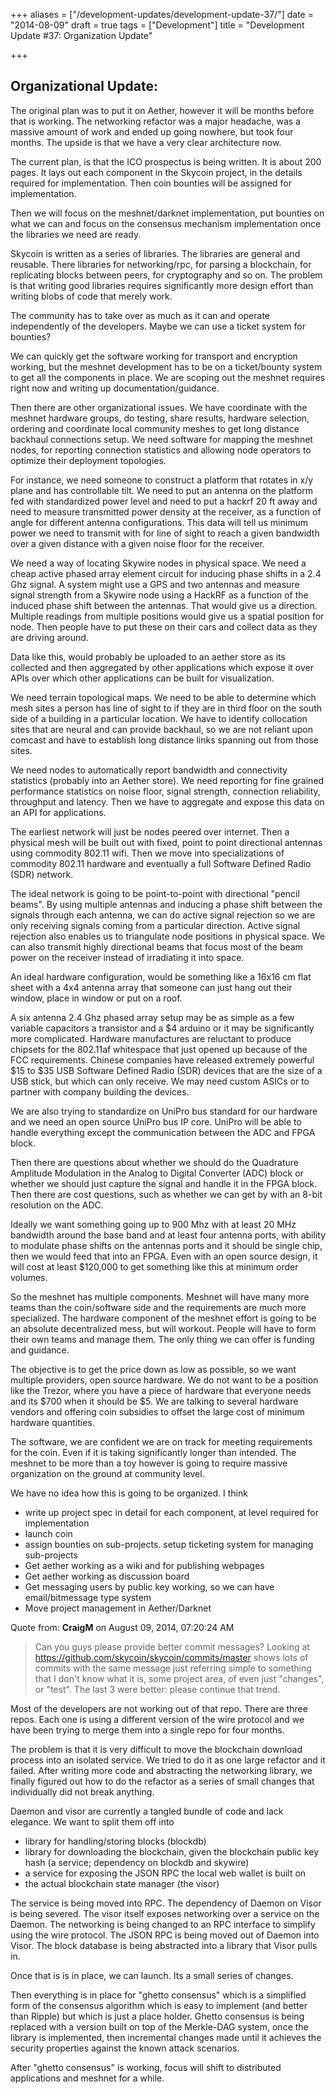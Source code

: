 +++
aliases = ["/development-updates/development-update-37/"]
date = "2014-08-09"
draft = true
tags = ["Development"]
title = "Development Update #37: Organization Update"

+++
## Organizational Update:

The original plan was to put it on Aether, however it will be months before that is working. The networking refactor was a major headache, was a massive amount of work and ended up going nowhere, but took four months. The upside is that we have a very clear architecture now.

The current plan, is that the ICO prospectus is being written. It is about 200 pages. It lays out each component in the Skycoin project, in the details required for implementation. Then coin bounties will be assigned for implementation.

Then we will focus on the meshnet/darknet implementation, put bounties on what we can and focus on the consensus mechanism implementation once the libraries we need are ready.

Skycoin is written as a series of libraries. The libraries are general and reusable. There libraries for networking/rpc, for parsing a blockchain, for replicating blocks between peers, for cryptography and so on. The problem is that writing good libraries requires significantly more design effort than writing blobs of code that merely work.

The community has to take over as much as it can and operate independently of the developers. Maybe we can use a ticket system for bounties?

We can quickly get the software working for transport and encryption working, but the meshnet development has to be on a ticket/bounty system to get all the components in place. We are scoping out the meshnet requires right now and writing up documentation/guidance.

Then there are other organizational issues. We have coordinate with the meshnet hardware groups, do testing, share results, hardware selection, ordering and coordinate local community meshes to get long distance backhaul connections setup. We need software for mapping the meshnet nodes, for reporting connection statistics and allowing node operators to optimize their deployment topologies.

For instance, we need someone to construct a platform that rotates in x/y plane and has controllable tilt. We need to put an antenna on the platform fed with standardized power level and need to put a hackrf 20 ft away and need to measure transmitted power density at the receiver, as a function of angle for different antenna configurations. This data will tell us minimum power we need to transmit with for line of sight to reach a given bandwidth over a given distance with a given noise floor for the receiver.

We need a way of locating Skywire nodes in physical space. We need a cheap active phased array element circuit for inducing phase shifts in a 2.4 Ghz signal. A system might use a GPS and two antennas and measure signal strength from a Skywire node using a HackRF as a function of the induced phase shift between the antennas. That would give us a direction. Multiple readings from multiple positions would give us a spatial position for node. Then people have to put these on their cars and collect data as they are driving around.

Data like this, would probably be uploaded to an aether store as its collected and then aggregated by other applications which expose it over APIs over which other applications can be built for visualization.

We need terrain topological maps. We need to be able to determine which mesh sites a person has line of sight to if they are in third floor on the south side of a building in a particular location. We have to identify collocation sites that are neural and can provide backhaul, so we are not reliant upon comcast and have to establish long distance links spanning out from those sites.

We need nodes to automatically report bandwidth and connectivity statistics (probably into an Aether store). We need reporting for fine grained performance statistics on noise floor, signal strength, connection reliability, throughput and latency. Then we have to aggregate and expose this data on an API for applications.

The earliest network will just be nodes peered over internet. Then a physical mesh will be built out with fixed, point to point directional antennas using commodity 802.11 wifi. Then we move into specializations of commodity 802.11 hardware and eventually a full Software Defined Radio (SDR) network.

The ideal network is going to be point-to-point with directional "pencil beams". By using multiple antennas and inducing a phase shift between the signals through each antenna, we can do active signal rejection so we are only receiving signals coming from a particular direction. Active signal rejection also enables us to triangulate node positions in physical space. We can also transmit highly directional beams that focus most of the beam power on the receiver instead of irradiating it into space.

An ideal hardware configuration, would be something like a 16x16 cm flat sheet with a 4x4 antenna array that someone can just hang out their window, place in window or put on a roof.

A six antenna 2.4 Ghz phased array setup may be as simple as a few variable capacitors a transistor and a $4 arduino or it may be significantly more complicated. Hardware manufactures are reluctant to produce chipsets for the 802.11af whitespace that just opened up because of the FCC requirements. Chinese companies have released extremely powerful $15 to $35 USB Software Defined Radio (SDR) devices that are the size of a USB stick, but which can only receive. We may need custom ASICs or to partner with company building the devices.

We are also trying to standardize on UniPro bus standard for our hardware and we need an open source UniPro bus IP core. UniPro will be able to handle everything except the communication between the ADC and FPGA block.

Then there are questions about whether we should do the Quadrature Amplitude Modulation in the Analog to Digital Converter (ADC) block or whether we should just capture the signal and handle it in the FPGA block. Then there are cost questions, such as whether we can get by with an 8-bit resolution on the ADC.

Ideally we want something going up to 900 Mhz with at least 20 MHz bandwidth around the base band and at least four antenna ports, with ability to modulate phase shifts on the antennas ports and it should be single chip, then we would feed that into an FPGA. Even with an open source design, it will cost at least $120,000 to get something like this at minimum order volumes.

So the meshnet has multiple components. Meshnet will have many more teams than the coin/software side and the requirements are much more specialized. The hardware component of the meshnet effort is going to be an absolute decentralized mess, but will workout. People will have to form their own teams and manage them. The only thing we can offer is funding and guidance.

The objective is to get the price down as low as possible, so we want multiple providers, open source hardware. We do not want to be a position like the Trezor, where you have a piece of hardware that everyone needs and its $700 when it should be $5. We are talking to several hardware vendors and offering coin subsidies to offset the large cost of minimum hardware quantities.

The software, we are confident we are on track for meeting requirements for the coin. Even if it is taking significantly longer than intended. The meshnet to be more than a toy however is going to require massive organization on the ground at community level.

We have no idea how this is going to be organized. I think
- write up project spec in detail for each component, at level required for implementation
- launch coin
- assign bounties on sub-projects. setup ticketing system for managing sub-projects
- Get aether working as a wiki and for publishing webpages
- Get aether working as discussion board
- Get messaging users by public key working, so we can have email/bitmessage type system
- Move project management in Aether/Darknet

Quote from: **CraigM** on August 09, 2014, 07:20:24 AM

>Can you guys please provide better commit messages? Looking at https://github.com/skycoin/skycoin/commits/master shows lots of commits with the same message just referring simple to something that I don't know what it is, some project area, of even just "changes", or "test". The last 3 were better: please continue that trend.

Most of the developers are not working out of that repo. There are three repos. Each one is using a different version of the wire protocol and we have been trying to merge them into a single repo for four months.

The problem is that it is very difficult to move the blockchain download process into an isolated service. We tried to do it as one large refactor and it failed. After writing more code and abstracting the networking library, we finally figured out how to do the refactor as a series of small changes that individually did not break anything.

Daemon and visor are currently a tangled bundle of code and lack elegance. We want to split them off into
- library for handling/storing blocks (blockdb)
- library for downloading the blockchain, given the blockchain public key hash (a service; dependency on blockdb and skywire)
- a service for exposing the JSON RPC the local web wallet is built on
- the actual blockchain state manager (the visor)

The service is being moved into RPC. The dependency of Daemon on Visor is being severed. The visor itself exposes networking over a service on the Daemon. The networking is being changed to an RPC interface to simplify using the wire protocol. The JSON RPC is being moved out of Daemon into Visor. The block database is being abstracted into a library that  Visor pulls in.

Once that is is in place, we can launch. Its a small series of changes.

Then everything is in place for "ghetto consensus" which is a simplified form of the consensus algorithm which is easy to implement (and better than Ripple) but which is just a place holder. Ghetto consensus is being replaced with a version built on top of the Merkle-DAG system, once the library is implemented, then incremental changes made until it achieves the security properties against the known attack scenarios.

After "ghetto consensus" is working, focus will shift to distributed applications and meshnet for a while.